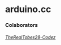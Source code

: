 # arduino.cc

### Colaborators

###### [TheRealTobes28-Codez](https://github.com/TheRealTobes28-Codez)
